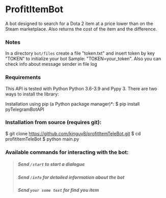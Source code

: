 # ProfitItemBot 

A bot designed to search for a Dota 2 item at a price lower than on the Steam marketplace. Also returns the cost of the item and the difference.

### Notes

In a directory `bot/files` create a file "token.txt" and insert token by key "TOKEN" to initialize your bot 
Sample: "TOKEN=your_token".
Also you can check info about message sender in file log

### Requirements
This API is tested with Python Python 3.6-3.9 and Pypy 3. There are two ways to install the library:

Installation using pip (a Python package manager)*:
$ pip install pyTelegramBotAPI

### Installation from source (requires git):
$ git clone https://github.com/kinguy8/profitItemTeleBot.git
$ cd profitItemTeleBot
$ python main.py

### Available commands for interacting with the bot:
> ##### Send `/start` to start a dialogue
> ##### Send `/info` for detailed information about the bot
> ##### Send `your some text` for find you item 

